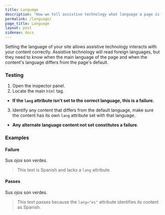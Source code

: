 ```yaml
---
title: Language
description: 'How we tell assistive technology what language a page is in'
permalink: /language/
page_title: Language
layout: post
sidenav: docs
---
```

Setting the language of your site allows assistive technology interacts with your content correctly. Assistive technology will read foreign languages, but they need to know when the main language of the page and when the content's language differs from the page's default.

### Testing

1. Open the inspector panel.
2. Locate the main ```html``` tag.
  * __If the ```lang``` attribute isn't set to the correct language, this is a failure.__
3. Identify any content that differs from the default language, make sure the content has its own ```lang``` attribute set with that language.
  * __Any alternate language content not set constitutes a failure__.

### Examples

#### Failure

Sus ojos son verdes.

> This text is Spanish and lacks a ```lang``` attribute.

#### Passes

<p lang="es">Sus ojos son verdes.</p>

> This text passes because the ```lang="es"``` attribute identifies its content as Spanish.
